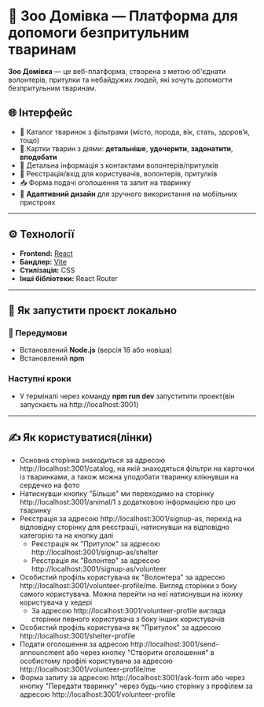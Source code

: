# 🐾 Зоо Домівка — Платформа для допомоги безпритульним тваринам

**Зоо Домівка** — це веб-платформа, створена з метою об'єднати волонтерів, притулки та небайдужих людей, які хочуть допомогти безпритульним тваринам.

## 🌐 Інтерфейс

- 🐶 Каталог тваринок з фільтрами (місто, порода, вік, стать, здоров’я, тощо)
- 📄 Картки тварин з діями: **детальніше**, **удочерити**, **задонатити**, **вподобати**
- 📝 Детальна інформація з контактами волонтерів/притулків
- 👤 Реєстрація/вхід для користувачів, волонтерів, притулків
- 📥 Форма подачі оголошення та запит на тваринку
- 📱 **Адаптивний дизайн** для зручного використання на мобільних пристроях

---

## ⚙️ Технології

- **Frontend:** [React](https://react.dev/)
- **Бандлер:** [Vite](https://vitejs.dev/)
- **Стилізація:** CSS
- **Інші бібліотеки:** React Router

---

## 🚀 Як запустити проєкт локально

### 🔧 Передумови

- Встановлений **Node.js** (версія 16 або новіша)
- Встановлений **npm**

### Наступні кроки
- У терміналі через команду **npm run dev** запуститити проект(він запускаєть на http://localhost:3001)

---

## ✍️ Як користуватися(лінки)

- Основна сторінка знаходиться за адресою http://localhost:3001/catalog, на якій знаходяться фільтри на карточки із тваринками, а також можна уподобати тваринку клікнувши на сердечко на фото
- Натиснувши кнопку "Більше" ми переходимо на сторінку http://localhost:3001/animal/1 з додатковою інформацією про цю тваринку
- Реєстрація за адресою http://localhost:3001/signup-as, перехід на відповідну сторінку для реєстрації, натиснувши на відповідно категорію та на кнопку далі
  - Реєстрація як "Притулок" за адресою http://localhost:3001/signup-as/shelter
  - Реєстрація як "Волонтер" за адресою http://localhost:3001/signup-as/volunteer
- Особистий профіль користувача як "Волонтера" за адресою http://localhost:3001/volunteer-profile/me. Вигляд сторінки з боку самого користувача. Можна перейти на неї натиснувши на іконку користувача у хедері
  - За адресою http://localhost:3001/volunteer-profile вигляда сторінки певного користувача з боку інших користувачів
- Особистий профіль користувача як "Притулок" за адресою http://localhost:3001/shelter-profile
- Подати оголошення за адресою http://localhost:3001/send-announcment або через кнопку "Створити оголошення" в особистому профілі користувача за адресою http://localhost:3001/volunteer-profile/me
- Форма запиту за адресою http://localhost:3001/ask-form або через кнопку "Передати тваринку" через будь-чию сторінку з профілем за адресою http://localhost:3001/volunteer-profile
